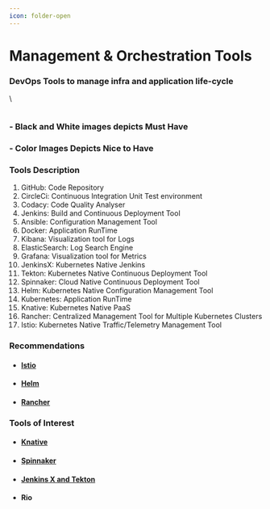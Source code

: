 ```yaml
---
icon: folder-open
---
```


# Management & Orchestration Tools

### DevOps Tools to manage infra and application life-cycle <a href="#tools-devopstoolstomanageinfraandapplicationlife-cycle" id="tools-devopstoolstomanageinfraandapplicationlife-cycle"></a>

\\

<figure><img src="../../../../../../.gitbook/assets/Tools.png" alt=""><figcaption></figcaption></figure>

### - Black and White images depicts **Must Have** <a href="#tools-blackandwhiteimagesdepictsmusthave" id="tools-blackandwhiteimagesdepictsmusthave"></a>

### - Color Images Depicts **Nice to Have** <a href="#tools-colorimagesdepictsnicetohave" id="tools-colorimagesdepictsnicetohave"></a>

### Tools Description <a href="#tools-toolsdescription" id="tools-toolsdescription"></a>

1. GitHub: Code Repository
2. CircleCi: Continuous Integration Unit Test environment
3. Codacy: Code Quality Analyser
4. Jenkins: Build and Continuous Deployment Tool
5. Ansible: Configuration Management Tool
6. Docker: Application RunTime
7. Kibana: Visualization tool for Logs
8. ElasticSearch: Log Search Engine
9. Grafana: Visualization tool for Metrics
10. JenkinsX: Kubernetes Native Jenkins
11. Tekton: Kubernetes Native Continuous Deployment Tool
12. Spinnaker: Cloud Native Continuous Deployment Tool
13. Helm: Kubernetes Native Configuration Management Tool
14. Kubernetes: Application RunTime
15. Knative: Kubernetes Native PaaS
16. Rancher: Centralized Management Tool for Multiple Kubernetes Clusters
17. Istio: Kubernetes Native Traffic/Telemetry Management Tool

### Recommendations <a href="#tools-recommendations" id="tools-recommendations"></a>

* #### [Istio](broken-reference/) <a href="#tools-istioistio_1093238863.html" id="tools-istioistio_1093238863.html"></a>
* #### [Helm](broken-reference/) <a href="#tools-helmhelm_1093238901.html" id="tools-helmhelm_1093238901.html"></a>
* #### [Rancher](broken-reference/) <a href="#tools-rancherrancher_1093173469.html" id="tools-rancherrancher_1093173469.html"></a>

### Tools of Interest <a href="#tools-toolsofinterest" id="tools-toolsofinterest"></a>

* #### [Knative](broken-reference/) <a href="#tools-knativeknative_1093271690.html" id="tools-knativeknative_1093271690.html"></a>
* #### [Spinnaker](broken-reference/) <a href="#tools-spinnakerspinnaker_1093206199.html" id="tools-spinnakerspinnaker_1093206199.html"></a>
* #### [Jenkins X and Tekton](broken-reference/) <a href="#tools-jenkinsxandtektonjenkins-x-and-tekton_1096646801.html" id="tools-jenkinsxandtektonjenkins-x-and-tekton_1096646801.html"></a>
* #### Rio <a href="#tools-rio" id="tools-rio"></a>
